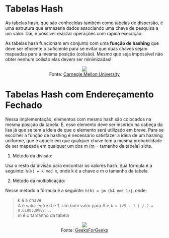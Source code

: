 # Tabelas Hash

As tabelas hash, que são conhecidas também como tabelas de dispersão, é uma estrutura que armazena dados associando uma chave de pesquisa a um valor. Daí, é possível realizar operações com rápida execução.

As tabelas hash funcionam em conjunto com uma **função de hashing** que deve ser eficiente o suficiente para se evitar que duas chaves sejam mapeadas para a mesma posição (colisão). Mesmo que seja impossível não obter nenhum colisão elas devem ser minimizadas!

<p align="center">
    <img src="https://www.cs.cmu.edu/~adamchik/15-121/lectures/Hashing/pix/hashing0.bmp"/><br/>
    Fonte: <a href="https://www.cs.cmu.edu/~adamchik/15-121/lectures/Hashing/hashing.html">Carnegie Mellon University</a>
</p>

# Tabelas Hash com Endereçamento Fechado

Nessa implementação, elementos com mesmo hash são colocados na mesma posição da tabela. E, esse elemento deve ser inserido na cabeça da lisa já que se tem a ideia de que o elemento será utilizado em breve.
Para se escolher a função de hashing é necessário satisfazer a ideia de um hashing uniforme, que é aquele em que qualquer chave tem a mesma probabilidade de ser mapeada em qualquer um dos _m_ (m = tamanho da tabela) slots.

1. Método da divisão:

Usa o resto da divisão para encontrar os valores hash. Sua fórmula é a seguinte: `h(k) = k mod m`, onde k é a chave e m o tamanho da tabela.

2. Método da multiplicação:

Nesse método a fórmula é a seguinte: `h(k) = ⌊m (kA mod 1)⌋`, onde:
> k é a chave  
> A é valor entre 0 e 1. Um bom valor para A é `A ≈ (√5 - 1 ) / 2 = 0.6180339887...`  
> m é o tamanho da tabela  


<p align="center">
    <img src="https://www.geeksforgeeks.org/wp-content/uploads/implementing-own-hash-table.png"/><br/>
    Fonte: <a href="https://www.geeksforgeeks.org/implementing-our-own-hash-table-with-separate-chaining-in-java/">GeeksForGeeks</a>
</p>